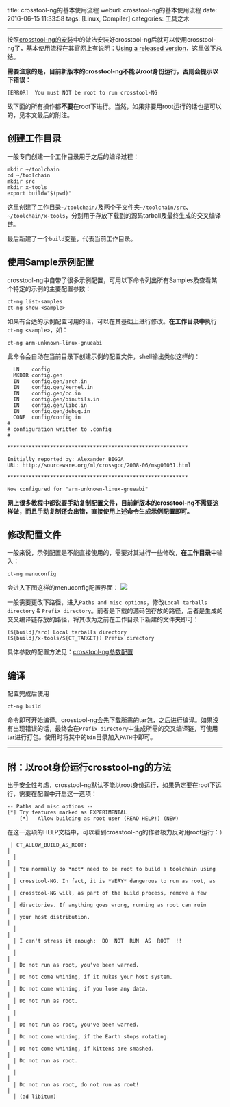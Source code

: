 title: crosstool-ng的基本使用流程
weburl: crosstool-ng的基本使用流程
date: 2016-06-15 11:33:58
tags: [Linux, Compiler]
categories: 工具之术

---

按照[crosstool-ng的安装](/2016/06/14/crosstool-ng%E7%9A%84%E5%AE%89%E8%A3%85/)中的做法安装好crosstool-ng后就可以使用crosstool-ng了，基本使用流程在其官网上有说明：[Using a released version](http://crosstool-ng.org/#using_a_released_version)，这里做下总结。

<!--more-->

**需要注意的是，目前新版本的crosstool-ng不能以root身份运行，否则会提示以下错误：**
``` shell
[ERROR]  You must NOT be root to run crosstool-NG
```

故下面的所有操作都**不要**在root下进行。当然，如果非要用root运行的话也是可以的，见本文最后的附注。

## 创建工作目录
一般专门创建一个工作目录用于之后的编译过程：
```
mkdir ~/toolchain
cd ~/toolchain
mkdir src
mkdir x-tools
export build="$(pwd)"
```

这里创建了工作目录`~/toolchain/`及两个子文件夹`~/toolchain/src`、`~/toolchain/x-tools`，分别用于存放下载到的源码tarball及最终生成的交叉编译链。

最后新建了一个`build`变量，代表当前工作目录。

## 使用Sample示例配置
crosstool-ng中自带了很多示例配置，可用以下命令列出所有Samples及查看某个特定的示例的主要配置参数：
```
ct-ng list-samples
ct-ng show-<sample>
```

如果有合适的示例配置可用的话，可以在其基础上进行修改。**在工作目录中**执行`ct-ng <sample>`，如：
``` shell
ct-ng arm-unknown-linux-gnueabi
```

此命令会自动在当前目录下创建示例的配置文件，shell输出类似这样的：
``` shell
  LN    config
  MKDIR config.gen
  IN    config.gen/arch.in
  IN    config.gen/kernel.in
  IN    config.gen/cc.in
  IN    config.gen/binutils.in
  IN    config.gen/libc.in
  IN    config.gen/debug.in
  CONF  config/config.in
#
# configuration written to .config
#

***********************************************************

Initially reported by: Alexander BIGGA
URL: http://sourceware.org/ml/crossgcc/2008-06/msg00031.html

***********************************************************

Now configured for "arm-unknown-linux-gnueabi"
```

**网上很多教程中都说要手动复制配置文件，目前新版本的crosstool-ng不需要这样做，而且手动复制还会出错，直接使用上述命令生成示例配置即可。**

## 修改配置文件
一般来说，示例配置是不能直接使用的，需要对其进行一些修改，**在工作目录中**输入：
``` shell
ct-ng menuconfig
```
会进入下图这样的menuconfig配置界面：
![](https://img.gaomf.cn/20160615105843.png)

一般需要更改下路径，进入`Paths and misc options`，修改`Local tarballs directory` & `Prefix directory`。前者是下载的源码包存放的路径，后者是生成的交叉编译链存放的路径，将其改为之前在工作目录下新建的文件夹即可：
``` shell
(${build}/src) Local tarballs directory
(${build}/x-tools/${CT_TARGET}) Prefix directory
```

具体参数的配置方法见：[crosstool-ng参数配置](/2016/06/16/crosstool-ng%E5%8F%82%E6%95%B0%E9%85%8D%E7%BD%AE/)

## 编译
配置完成后使用
``` shell
ct-ng build
```
命令即可开始编译。crosstool-ng会先下载所需的tar包，之后进行编译。如果没有出现错误的话，最终会在`Prefix directory`中生成所需的交叉编译链，可使用tar进行打包。使用时将其中的`bin`目录加入`PATH`中即可。

----------

## 附：以root身份运行crosstool-ng的方法

出于安全性考虑，crosstool-ng默认不能以root身份运行，如果确定要在root下运行，需要在配置中开启这一选项：
``` shell
-- Paths and misc options --
[*] Try features marked as EXPERIMENTAL
    [*]   Allow building as root user (READ HELP!) (NEW)
```

在这一选项的HELP文档中，可以看到crosstool-ng的作者极力反对用root运行：）
``` shell
 │ CT_ALLOW_BUILD_AS_ROOT:                                                                                                  │  
  │                                                                                                                          │  
  │ You normally do *not* need to be root to build a toolchain using                                                         │  
  │ crosstool-NG. In fact, it is *VERY* dangerous to run as root, as                                                         │  
  │ crosstool-NG will, as part of the build process, remove a few                                                            │  
  │ directories. If anything goes wrong, running as root can ruin                                                            │  
  │ your host distribution.                                                                                                  │  
  │                                                                                                                          │  
  │ I can't stress it enough:  DO  NOT  RUN  AS  ROOT  !!                                                                    │  
  │                                                                                                                          │  
  │ Do not run as root, you've been warned.                                                                                  │  
  │ Do not come whining, if it nukes your host system.                                                                       │  
  │ Do not come whining, if you lose any data.                                                                               │  
  │ Do not run as root.                                                                                                      │  
  │                                                                                                                          │  
  │ Do not run as root, you've been warned.                                                                                  │  
  │ Do not come whining, if the Earth stops rotating.                                                                        │  
  │ Do not come whining, if kittens are smashed.                                                                             │  
  │ Do not run as root.                                                                                                      │  
  │                                                                                                                          │  
  │ Do not run as root, do not run as root!                                                                                  │  
  │ (ad libitum)
```

